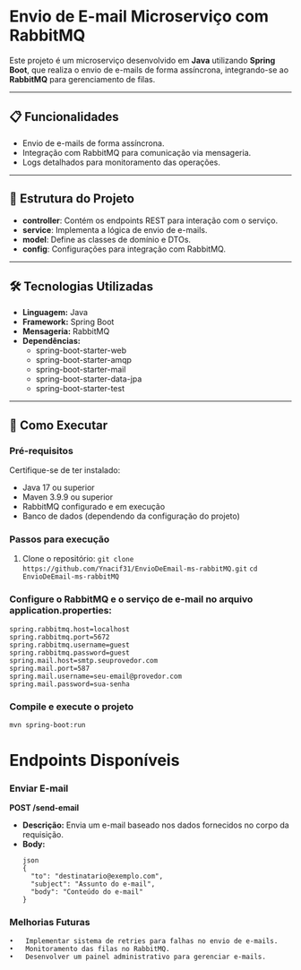 # Envio de E-mail Microserviço com RabbitMQ

Este projeto é um microserviço desenvolvido em **Java** utilizando **Spring Boot**, que realiza o envio de e-mails de forma assíncrona, integrando-se ao **RabbitMQ** para gerenciamento de filas.

---

## 📋 Funcionalidades

- Envio de e-mails de forma assíncrona.
- Integração com RabbitMQ para comunicação via mensageria.
- Logs detalhados para monitoramento das operações.

---

## 📂 Estrutura do Projeto

- **controller**: Contém os endpoints REST para interação com o serviço.
- **service**: Implementa a lógica de envio de e-mails.
- **model**: Define as classes de domínio e DTOs.
- **config**: Configurações para integração com RabbitMQ.

---

## 🛠️ Tecnologias Utilizadas

- **Linguagem:** Java
- **Framework:** Spring Boot
- **Mensageria:** RabbitMQ
- **Dependências:**
  - spring-boot-starter-web
  - spring-boot-starter-amqp
  - spring-boot-starter-mail
  - spring-boot-starter-data-jpa
  - spring-boot-starter-test

---

## 🚀 Como Executar

### **Pré-requisitos**

Certifique-se de ter instalado:
- Java 17 ou superior
- Maven 3.9.9 ou superior
- RabbitMQ configurado e em execução
- Banco de dados (dependendo da configuração do projeto)

### **Passos para execução**

1. Clone o repositório:
   ```git clone https://github.com/Ynacif31/EnvioDeEmail-ms-rabbitMQ.git```
   ```cd EnvioDeEmail-ms-rabbitMQ ```
### **Configure o RabbitMQ e o serviço de e-mail no arquivo application.properties:**

```
spring.rabbitmq.host=localhost
spring.rabbitmq.port=5672
spring.rabbitmq.username=guest
spring.rabbitmq.password=guest
spring.mail.host=smtp.seuprovedor.com
spring.mail.port=587
spring.mail.username=seu-email@provedor.com
spring.mail.password=sua-senha
```
### **Compile e execute o projeto**
```
mvn spring-boot:run
```
# Endpoints Disponíveis

### Enviar E-mail

**POST /send-email**  
- **Descrição:** Envia um e-mail baseado nos dados fornecidos no corpo da requisição.  
- **Body:**  
  ```
  json
  {
    "to": "destinatario@exemplo.com",
    "subject": "Assunto do e-mail",
    "body": "Conteúdo do e-mail"
  }
  
### **Melhorias Futuras**
	•	Implementar sistema de retries para falhas no envio de e-mails.
	•	Monitoramento das filas no RabbitMQ.
	•	Desenvolver um painel administrativo para gerenciar e-mails.




  
